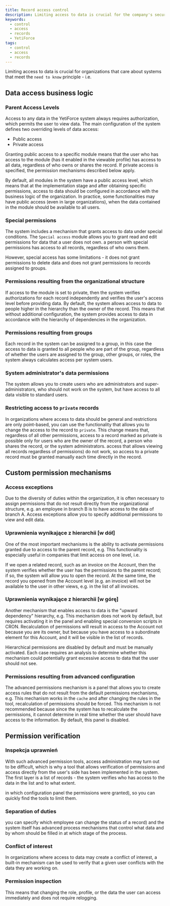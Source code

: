 ```yaml
---
title: Record access control
description: Limiting access to data is crucial for the company's security
keywords:
  - control
  - access
  - records
  - YetiForce
tags:
  - control
  - access
  - records
---
```


Limiting access to data is crucial for organizations that care about systems that meet the `need to know` principle - i.e.

## Data access business logic

### Parent Access Levels

Access to any data in the YetiForce system always requires authorization, which permits the user to view data. The main configuration of the system defines two overriding levels of data access:

- Public access
- Private access

Granting public access to a specific module means that the user who has access to the module (has it enabled in the viewable profile) has access to all data, regardless of who owns or shares the record. If private access is specified, the permission mechanisms described below apply.

By default, all modules in the system have a public access level, which means that at the implementation stage and after obtaining specific permissions, access to data should be configured in accordance with the business logic of the organization. In practice, some functionalities may have public access (even in large organizations), when the data contained in the module should be available to all users.

### Special permissions

The system includes a mechanism that grants access to data under special conditions. The `Special access` module allows you to grant read and edit permissions for data that a user does not own. a person with special permissions has access to all records, regardless of who owns them.

However, special access has some limitations - it does not grant permissions to delete data and does not grant permissions to records assigned to groups.

### Permissions resulting from the organizational structure

If access to the module is set to private, then the system verifies authorizations for each record independently and verifies the user's access level before providing data. By default, the system allows access to data to people higher in the hierarchy than the owner of the record. This means that without additional configuration, the system provides access to data in accordance with the hierarchy of dependencies in the organization.

### Permissions resulting from groups

Each record in the system can be assigned to a group, in this case the access to data is granted to all people who are part of the group, regardless of whether the users are assigned to the group, other groups, or roles, the system always calculates access per system users.

### System administrator's data permissions

The system allows you to create users who are administrators and super-administrators, who should not work on the system, but have access to all data visible to standard users.

### Restricting access to `private` records

In organizations where access to data should be general and restrictions are only point-based, you can use the functionality that allows you to change the access to the record to `private`. This change means that, regardless of all other permissions, access to a record marked as private is possible only for users who are the owner of the record, a person who shares the record, or the system administrators. access that allows viewing all records regardless of permissions) do not work, so access to a private record must be granted manually each time directly in the record.

## Custom permission mechanisms

### Access exceptions

Due to the diversity of duties within the organization, it is often necessary to assign permissions that do not result directly from the organizational structure, e.g. an employee in branch B is to have access to the data of branch A. Access exceptions allow you to specify additional permissions to view and edit data.

### Uprawnienia wynikające z hierarchii [w dół]

One of the most important mechanisms is the ability to activate permissions granted due to access to the parent record, e.g. This functionality is especially useful in companies that limit access on one level, i.e.

If we open a related record, such as an invoice on the Account, then the system verifies whether the user has the permissions to the parent record; if so, the system will allow you to open the record. At the same time, the record you opened from the Account level (e.g. an invoice) will not be available to the user in other views, e.g. in the list of all invoices.

### Uprawnienia wynikające z hierarchii [w górę]

Another mechanism that enables access to data is the "upward dependency" hierarchy, e.g. This mechanism does not work by default, but requires activating it in the panel and enabling special conversion scripts in CRON. Recalculation of permissions will result in access to the Account not because you are its owner, but because you have access to a subordinate element for this Account, and it will be visible in the list of records.

Hierarchical permissions are disabled by default and must be manually activated. Each case requires an analysis to determine whether this mechanism could potentially grant excessive access to data that the user should not see.

### Permissions resulting from advanced configuration

The advanced permissions mechanism is a panel that allows you to create access rules that do not result from the default permissions mechanisms, e.g. This mechanism works in the `cache` and after changing the rules in the tool, recalculation of permissions should be forced. This mechanism is not recommended because since the system has to recalculate the permissions, it cannot determine in real time whether the user should have access to the information. By default, this panel is disabled.

## Permission verification

### Inspekcja uprawnień

With such advanced permission tools, access administration may turn out to be difficult, which is why a tool that allows verification of permissions and access directly from the user's side has been implemented in the system. The first layer is a list of records - the system verifies who has access to the data in the list and to what extent.

in which configuration panel the permissions were granted), so you can quickly find the tools to limit them.

### Separation of duties

you can specify which employee can change the status of a record) and the system itself has advanced process mechanisms that control what data and by whom should be filled in at which stage of the process.

### Conflict of interest

In organizations where access to data may create a conflict of interest, a built-in mechanism can be used to verify that a given user conflicts with the data they are working on.

### Permission inspection

This means that changing the role, profile, or the data the user can access immediately and does not require relogging.

